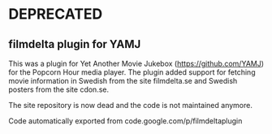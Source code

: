 # DEPRECATED
## filmdelta plugin for YAMJ
This was a plugin for Yet Another Movie Jukebox (https://github.com/YAMJ) for the Popcorn Hour media player. The plugin added support for fetching movie information in Swedish from the site filmdelta.se and Swedish posters from the site cdon.se. 

The site repository is now dead and the code is not maintained anymore. 


Code automatically exported from code.google.com/p/filmdeltaplugin
